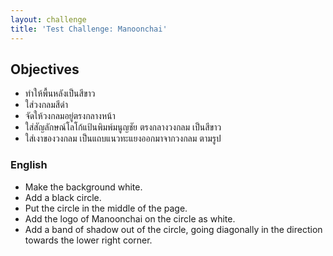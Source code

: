```yaml
---
layout: challenge
title: 'Test Challenge: Manoonchai'
---
```


## Objectives

- ทำให้พื้นหลังเป็นสีขาว
- ใส่วงกลมสีดำ
- จัดให้วงกลมอยู่ตรงกลางหน้า
- ใส่สัญลักษณ์โลโก้แป้นพิมพ์มนูญชัย ตรงกลางวงกลม เป็นสีขาว
- ใส่เงาของวงกลม เป็นแถบแนวทะแยงออกมาจากวงกลม ตามรูป

### English

- Make the background white.
- Add a black circle.
- Put the circle in the middle of the page.
- Add the logo of Manoonchai on the circle as white.
- Add a band of shadow out of the circle, going diagonally in the direction towards the lower right corner.